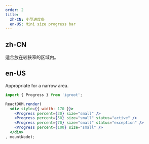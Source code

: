 ```yaml
---
order: 2
title: 
  zh-CN: 小型进度条
  en-US: Mini size progress bar
---
```


## zh-CN

适合放在较狭窄的区域内。

## en-US

Appropriate for a narrow area.

````jsx
import { Progress } from 'igroot';

ReactDOM.render(
  <div style={{ width: 170 }}>
    <Progress percent={30} size="small" />
    <Progress percent={50} size="small" status="active" />
    <Progress percent={70} size="small" status="exception" />
    <Progress percent={100} size="small" />
  </div>
, mountNode);
````
